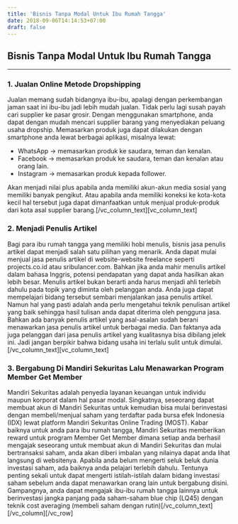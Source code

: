 ```yaml
---
title: 'Bisnis Tanpa Modal Untuk Ibu Rumah Tangga'
date: 2018-09-06T14:14:53+07:00
draft: false
---
```


## Bisnis Tanpa Modal Untuk Ibu Rumah Tangga
----

### 1\. Jualan Online Metode Dropshipping

Jualan memang sudah bidangnya ibu-ibu, apalagi dengan perkembangan jaman saat ini ibu-ibu jadi lebih mudah jualan. Tidak perlu lagi susah payah cari supplier ke pasar grosir. Dengan menggunakan smartphone, anda dapat dengan mudah mencari supplier barang yang menyediakan peluang usaha dropship. Memasarkan produk juga dapat dilakukan dengan smartphone anda lewat berbagai aplikasi, misalnya lewat:

*   WhatsApp -> memasarkan produk ke saudara, teman dan kenalan.
*   Facebook -> memasarkan produk ke saudara, teman dan kenalan atau orang lain.
*   Instagram -> memasarkan produk kepada follower.

Akan menjadi nilai plus apabila anda memiliki akun-akun media sosial yang memiliki banyak pengikut. Atau apabila anda memiliki koneksi ke kota-kota kecil hal tersebut juga dapat dimanfaatkan untuk menjual produk-produk dari kota asal supplier barang.\[/vc\_column\_text\]\[vc\_column\_text\]

### 2\. Menjadi Penulis Artikel

Bagi para ibu rumah tangga yang memiliki hobi menulis, bisnis jasa penulis artikel dapat menjadi salah satu pilihan yang menarik. Anda dapat mulai menjual jasa penulis artikel di website-website freelance seperti projects.co.id atau sribulancer.com. Bahkan jika anda mahir menulis artikel dalam bahasa Inggris, potensi pendapatan yang dapat anda hasilkan akan lebih besar. Menulis artikel bukan berarti anda harus menjadi ahli terlebih dahulu pada topik yang diminta oleh pelanggan anda. Anda juga dapat mempelajari bidang tersebut sembari menjalankan jasa penulis artikel. Namun hal yang pasti adalah anda perlu mengetahui teknik penulisan artikel yang baik sehingga hasil tulisan anda dapat diterima oleh pengguna jasa. Bahkan ada banyak penulis artikel yang asal-asalan sudah berani menawarkan jasa penulis artikel untuk berbagai media. Dan faktanya ada juga pelanggan dari jasa penulis artikel yang kualitasnya bisa dibilang jelek ini. Jadi jangan berpikir bahwa bidang usaha ini terlalu sulit untuk dimulai.\[/vc\_column\_text\]\[vc\_column\_text\]

### 3\. Bergabung Di Mandiri Sekuritas Lalu Menawarkan Program Member Get Member

Mandiri Sekuritas adalah penyedia layanan keuangan untuk individu maupun korporat dalam hal pasar modal. Singkatnya, seseorang dapat membuat akun di Mandiri Sekuritas untuk kemudian bisa mulai berinvestasi dengan membeli/menjual saham yang terdaftar pada bursa efek Indonesia (IDX) lewat platform Mandiri Sekuritas Online Trading (MOST). Kabar baiknya untuk anda para ibu rumah tangga, Mandiri Sekuritas memberikan reward untuk program Member Get Member dimana setiap anda berhasil mengajak seseorang untuk membuat akun di Mandiri Sekuritas dan mulai bertransaksi saham, anda akan diberi imbalan yang nilainya dapat anda lihat langsung di websitenya. Apabila anda belum mengerti seluk beluk dunia investasi saham, ada baiknya anda pelajari terlebih dahulu. Tentunya penting sekali untuk dapat mengerti istilah-istilah dalam bidang investasi saham sebelum anda dapat menawarkan orang lain untuk bergabung disini. Gampangnya, anda dapat mengajak ibu-ibu rumah tangga lainnya untuk berinvestasi jangka panjang pada saham-saham blue chip (LQ45) dengan teknik cost averaging (membeli saham dengan rutin)\[/vc\_column\_text\]\[/vc\_column\]\[/vc\_row\]